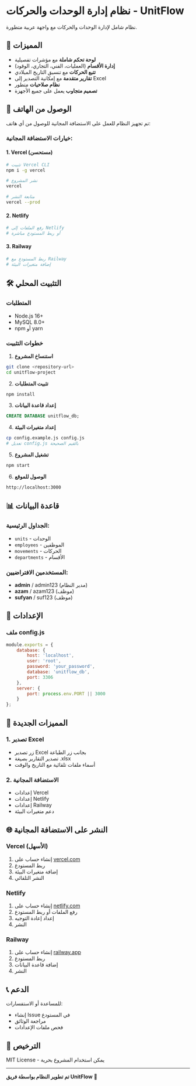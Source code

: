 # نظام إدارة الوحدات والحركات - UnitFlow

نظام شامل لإدارة الوحدات والحركات مع واجهة عربية متطورة.

## 🚀 المميزات

- **لوحة تحكم شاملة** مع مؤشرات تفصيلية
- **إدارة الأقسام** (العمليات، الفني، التجاري، الوقود)
- **تتبع الحركات** مع تنسيق التاريخ الميلادي
- **تقارير متقدمة** مع إمكانية التصدير إلى Excel
- **نظام صلاحيات** متطور
- **تصميم متجاوب** يعمل على جميع الأجهزة

## 📱 الوصول من الهاتف

تم تجهيز النظام للعمل على الاستضافة المجانية للوصول من أي هاتف:

### خيارات الاستضافة المجانية:

#### 1. Vercel (مستحسن)
```bash
# تثبيت Vercel CLI
npm i -g vercel

# نشر المشروع
vercel

# متابعة النشر
vercel --prod
```

#### 2. Netlify
```bash
# رفع الملفات إلى Netlify
# أو ربط المستودع مباشرة
```

#### 3. Railway
```bash
# ربط المستودع مع Railway
# إضافة متغيرات البيئة
```

## 🛠️ التثبيت المحلي

### المتطلبات
- Node.js 16+
- MySQL 8.0+
- npm أو yarn

### خطوات التثبيت

1. **استنساخ المشروع**
```bash
git clone <repository-url>
cd unitflow-project
```

2. **تثبيت المتطلبات**
```bash
npm install
```

3. **إعداد قاعدة البيانات**
```sql
CREATE DATABASE unitflow_db;
```

4. **إعداد متغيرات البيئة**
```bash
cp config.example.js config.js
# تعديل config.js بالقيم الصحيحة
```

5. **تشغيل المشروع**
```bash
npm start
```

6. **الوصول للموقع**
```
http://localhost:3000
```

## 📊 قاعدة البيانات

### الجداول الرئيسية:
- `units` - الوحدات
- `employees` - الموظفين
- `movements` - الحركات
- `departments` - الأقسام

### المستخدمين الافتراضيين:
- **admin** / admin123 (مدير النظام)
- **azam** / azam123 (موظف)
- **sufyan** / suf123 (موظف)

## 🔧 الإعدادات

### ملف config.js
```javascript
module.exports = {
    database: {
        host: 'localhost',
        user: 'root',
        password: 'your_password',
        database: 'unitflow_db',
        port: 3306
    },
    server: {
        port: process.env.PORT || 3000
    }
};
```

## 📱 المميزات الجديدة

### 1. تصدير Excel
- زر تصدير Excel بجانب زر الطباعة
- تصدير التقارير بصيغة .xlsx
- أسماء ملفات تلقائية مع التاريخ والوقت

### 2. الاستضافة المجانية
- إعدادات Vercel
- إعدادات Netlify
- إعدادات Railway
- دعم متغيرات البيئة

## 🌐 النشر على الاستضافة المجانية

### Vercel (الأسهل)
1. إنشاء حساب على [vercel.com](https://vercel.com)
2. ربط المستودع
3. إضافة متغيرات البيئة
4. النشر التلقائي

### Netlify
1. إنشاء حساب على [netlify.com](https://netlify.com)
2. رفع الملفات أو ربط المستودع
3. إعداد إعادة التوجيه
4. النشر

### Railway
1. إنشاء حساب على [railway.app](https://railway.app)
2. ربط المستودع
3. إضافة قاعدة البيانات
4. النشر

## 📞 الدعم

للمساعدة أو الاستفسارات:
- إنشاء Issue في المستودع
- مراجعة الوثائق
- فحص ملفات الإعدادات

## 📄 الترخيص

MIT License - يمكن استخدام المشروع بحرية

---

**تم تطوير النظام بواسطة فريق UnitFlow** 🚀
